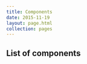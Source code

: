 ```yaml
---
title: Components
date: 2015-11-19
layout: page.html
collection: pages
---
```


List of components
---